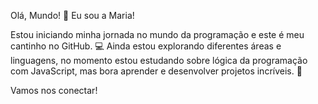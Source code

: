 Olá, Mundo!
👋 Eu sou a Maria!

Estou iniciando minha jornada no mundo da programação e este é meu cantinho no GitHub. 💻
Ainda estou explorando diferentes áreas e linguagens, no momento estou estudando sobre lógica da programação com JavaScript, mas bora aprender e desenvolver projetos incríveis. 🚀

Vamos nos conectar!
